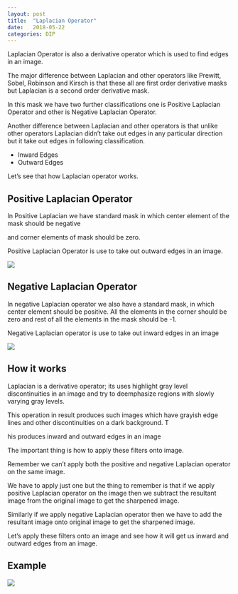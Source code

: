```yaml
---
layout: post
title:  "Laplacian Operator"
date:   2018-05-22
categories: DIP
---
```


Laplacian Operator is also a derivative operator which is used to find edges in an image. 

The major difference between Laplacian and other operators like Prewitt, Sobel, Robinson and Kirsch is that these all are first order derivative masks but Laplacian is a second order derivative mask. 

In this mask we have two further classifications one is Positive Laplacian Operator and other is Negative Laplacian Operator.

Another difference between Laplacian and other operators is that unlike other operators Laplacian didn’t take out edges in any particular direction but it take out edges in following classification.

- Inward Edges
- Outward Edges

Let’s see that how Laplacian operator works.

## Positive Laplacian Operator

In Positive Laplacian we have standard mask in which center element of the mask should be negative 

and corner elements of mask should be zero.

Positive Laplacian Operator is use to take out outward edges in an image.

![](/image/laplacian01.png) 

## Negative Laplacian Operator

In negative Laplacian operator we also have a standard mask, in which center element should be positive. All the elements in the corner should be zero and rest of all the elements in the mask should be -1.

Negative Laplacian operator is use to take out inward edges in an image

![](/image/laplacian02.png) 

## How it works

Laplacian is a derivative operator; its uses highlight gray level discontinuities in an image and try to deemphasize regions with slowly varying gray levels. 

This operation in result produces such images which have grayish edge lines and other discontinuities on a dark background. T

his produces inward and outward edges in an image

The important thing is how to apply these filters onto image. 

Remember we can’t apply both the positive and negative Laplacian operator on the same image. 

We have to apply just one but the thing to remember is that if we apply positive Laplacian operator on the image then we subtract the resultant image from the original image to get the sharpened image. 

Similarly if we apply negative Laplacian operator then we have to add the resultant image onto original image to get the sharpened image.

Let’s apply these filters onto an image and see how it will get us inward and outward edges from an image. 

## Example

![](/image/laplacian03.png) 